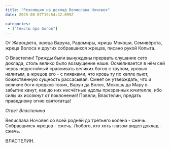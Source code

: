 ```yaml
---
title: "Резолюция на доклад Велислава Ночовея"
date: 2025-08-07T19:54:42.099Z

categories:
 - ["Тексты про богов"]
---
```


От Жароцвета, жреца Варуна, Радомиры, жрицы Мокоши, Семивёрста, жреца
Волоса и других собравшихся жрецов, писано рукой Копыта.

О Властелин! Трижды были вынуждены прервать слушание сего доклада, столь
велико было возмущение наше. Осмеливается в нём сей червь недостойный
сравнивать великих богов с трупом, кровью налитым, а жрецов его - с
пиявками, что кровь ту по капле пьют, божественную сущность рассасывая.
Смеет он утверждать, что и великие боги предков твоих, Варун да Волос,
Мокошь да Мару в забытие канут, как до них несчётные идолы презренных
ючителле, ибо силы их иссякнут от поклонения! Повели, Властелин, предать
праведному огню святотатца!

*Ответ Властелина*

Велислава Ночовея со всей роднёй до третьего колена - сжечь. Собравшихся
жрецов - сжечь. Любого, кто хоть глазом видел доклад - сжечь.

ВЛАСТЕЛИН.
